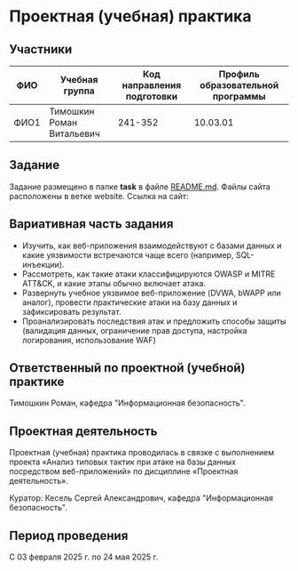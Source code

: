 # Проектная (учебная) практика

## Участники

| ФИО | Учебная группа | Код направления подготовки | Профиль образовательной программы |
|-|-|-|-|
| ФИО1 |Тимошкин Роман Витальевич|241-352|10.03.01|


## Задание

Задание размещено в папке **task** в файле [README.md](task/README.md).
Файлы сайта расположены в ветке website.
Ссылка на сайт: 

## Вариативная часть задания

- Изучить, как веб-приложения взаимодействуют с базами данных и какие уязвимости встречаются чаще всего (например, SQL-инъекции).
- Рассмотреть, как такие атаки классифицируются OWASP и MITRE ATT&CK, и какие этапы обычно включает атака.
- Развернуть учебное уязвимое веб-приложение (DVWA, bWAPP или аналог), провести практические атаки на базу данных и зафиксировать результат.
- Проанализировать последствия атак и предложить способы защиты (валидация данных, ограничение прав доступа, настройка логирования, использование WAF)

## Ответственный по проектной (учебной) практике

Тимошкин Роман, кафедра "Информационная безопасность".

## Проектная деятельность

Проектная (учебная) практика проводилась в связке с выполнением проекта «Анализ типовых тактик при атаке на базы данных посредством
веб-приложений» по дисциплине «Проектная деятельность».

Куратор: Кесель Сергей Александрович, кафедра "Информационная безопасность".

## Период проведения

С 03 февраля 2025 г. по 24 мая 2025 г.
